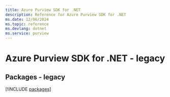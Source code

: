```yaml
---
title: Azure Purview SDK for .NET
description: Reference for Azure Purview SDK for .NET
ms.date: 12/06/2024
ms.topic: reference
ms.devlang: dotnet
ms.service: purview
---
```

# Azure Purview SDK for .NET - legacy
## Packages - legacy
[!INCLUDE [packages](purview-index.md)]